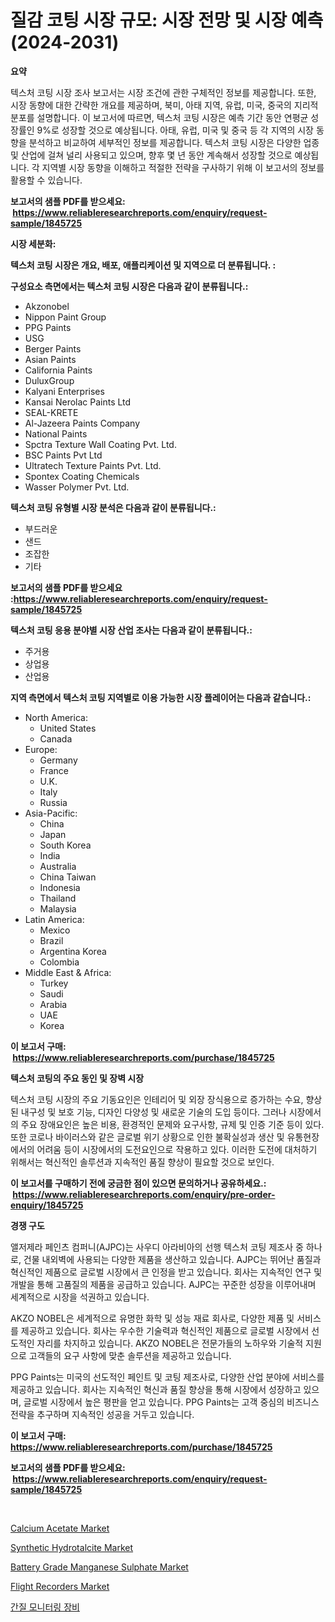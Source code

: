 <p><h1>질감 코팅 시장 규모: 시장 전망 및 시장 예측 (2024-2031)</h1></p><p><strong>요약</strong></p>
<p><p>텍스처 코팅 시장 조사 보고서는 시장 조건에 관한 구체적인 정보를 제공합니다. 또한, 시장 동향에 대한 간략한 개요를 제공하며, 북미, 아태 지역, 유럽, 미국, 중국의 지리적 분포를 설명합니다. 이 보고서에 따르면, 텍스처 코팅 시장은 예측 기간 동안 연평균 성장률인 9%로 성장할 것으로 예상됩니다. 아태, 유럽, 미국 및 중국 등 각 지역의 시장 동향을 분석하고 비교하여 세부적인 정보를 제공합니다. 텍스처 코팅 시장은 다양한 업종 및 산업에 걸쳐 널리 사용되고 있으며, 향후 몇 년 동안 계속해서 성장할 것으로 예상됩니다. 각 지역별 시장 동향을 이해하고 적절한 전략을 구사하기 위해 이 보고서의 정보를 활용할 수 있습니다.</p></p>
<p><strong>보고서의 샘플 PDF를 받으세요: &nbsp;<a href="https://www.reliableresearchreports.com/enquiry/request-sample/1845725">https://www.reliableresearchreports.com/enquiry/request-sample/1845725</a></strong></p>
<p><strong>시장 세분화:</strong></p>
<p><strong> 텍스처 코팅 시장은 개요, 배포, 애플리케이션 및 지역으로 더 분류됩니다. :</strong></p>
<p><strong>구성요소 측면에서는 텍스처 코팅 시장은 다음과 같이 분류됩니다.:</strong></p>
<p><ul><li>Akzonobel</li><li>Nippon Paint Group</li><li>PPG Paints</li><li>USG</li><li>Berger Paints</li><li>Asian Paints</li><li>California Paints</li><li>DuluxGroup</li><li>Kalyani Enterprises</li><li>Kansai Nerolac Paints Ltd</li><li>SEAL-KRETE</li><li>Al-Jazeera Paints Company</li><li>National Paints</li><li>Spctra Texture Wall Coating Pvt. Ltd.</li><li>BSC Paints Pvt Ltd</li><li>Ultratech Texture Paints Pvt. Ltd.</li><li>Spontex Coating Chemicals</li><li>Wasser Polymer Pvt. Ltd.</li></ul></p>
<p><strong> 텍스처 코팅 유형별 시장 분석은 다음과 같이 분류됩니다.:</strong></p>
<p><ul><li>부드러운</li><li>샌드</li><li>조잡한</li><li>기타</li></ul></p>
<p><strong>보고서의 샘플 PDF를 받으세요 :<a href="https://www.reliableresearchreports.com/enquiry/request-sample/1845725">https://www.reliableresearchreports.com/enquiry/request-sample/1845725</a></strong></p>
<p><strong> 텍스처 코팅 응용 분야별 시장 산업 조사는 다음과 같이 분류됩니다.:</strong></p>
<p><ul><li>주거용</li><li>상업용</li><li>산업용</li></ul></p>
<p><strong>지역 측면에서 텍스처 코팅 지역별로 이용 가능한 시장 플레이어는 다음과 같습니다.:</strong></p>
<p><ul>
    <li>
        North America:
        <ul>
            <li>United States</li>
            <li>Canada</li>
        </ul>
    </li>
    <li>
        Europe:
        <ul>
            <li>Germany</li>
            <li>France</li>
            <li>U.K.</li>
            <li>Italy</li>
            <li>Russia</li>
        </ul>
    </li>
    <li>
        Asia-Pacific:
        <ul>
            <li>China</li>
            <li>Japan</li>
            <li>South Korea</li>
            <li>India</li>
            <li>Australia</li>
            <li>China Taiwan</li>
            <li>Indonesia</li>
            <li>Thailand</li>
            <li>Malaysia</li>
        </ul>
    </li>
    <li>
        Latin America:
        <ul>
            <li>Mexico</li>
            <li>Brazil</li>
            <li>Argentina Korea</li>
            <li>Colombia</li>
        </ul>
    </li>
    <li>
        Middle East & Africa:
        <ul>
            <li>Turkey</li>
            <li>Saudi</li>
            <li>Arabia</li>
            <li>UAE</li>
            <li>Korea</li>
        </ul>
    </li>
    </ul></p>
<p><strong>이 보고서 구매: &nbsp;<a href="https://www.reliableresearchreports.com/purchase/1845725">https://www.reliableresearchreports.com/purchase/1845725</a></strong></p>
<p><strong>텍스처 코팅의 주요 동인 및 장벽 시장</strong></p>
<p><p>텍스처 코팅 시장의 주요 기동요인은 인테리어 및 외장 장식용으로 증가하는 수요, 향상된 내구성 및 보호 기능, 디자인 다양성 및 새로운 기술의 도입 등이다. 그러나 시장에서의 주요 장애요인은 높은 비용, 환경적인 문제와 요구사항, 규제 및 인증 기준 등이 있다. 또한 코로나 바이러스와 같은 글로벌 위기 상황으로 인한 불확실성과 생산 및 유통현장에서의 어려움 등이 시장에서의 도전요인으로 작용하고 있다. 이러한 도전에 대처하기 위해서는 혁신적인 솔루션과 지속적인 품질 향상이 필요할 것으로 보인다.</p></p>
<p><strong>이 보고서를 구매하기 전에 궁금한 점이 있으면 문의하거나 공유하세요.: &nbsp;<a href="https://www.reliableresearchreports.com/enquiry/pre-order-enquiry/1845725">https://www.reliableresearchreports.com/enquiry/pre-order-enquiry/1845725</a></strong></p>
<p><strong>경쟁 구도</strong></p>
<p><p>앨저제라 페인츠 컴퍼니(AJPC)는 사우디 아라비아의 선행 텍스처 코팅 제조사 중 하나로, 건물 내외벽에 사용되는 다양한 제품을 생산하고 있습니다. AJPC는 뛰어난 품질과 혁신적인 제품으로 글로벌 시장에서 큰 인정을 받고 있습니다. 회사는 지속적인 연구 및 개발을 통해 고품질의 제품을 공급하고 있습니다. AJPC는 꾸준한 성장을 이루어내며 세계적으로 시장을 석권하고 있습니다.</p><p>AKZO NOBEL은 세계적으로 유명한 화학 및 성능 재료 회사로, 다양한 제품 및 서비스를 제공하고 있습니다. 회사는 우수한 기술력과 혁신적인 제품으로 글로벌 시장에서 선도적인 자리를 차지하고 있습니다. AKZO NOBEL은 전문가들의 노하우와 기술적 지원으로 고객들의 요구 사항에 맞춘 솔루션을 제공하고 있습니다.</p><p>PPG Paints는 미국의 선도적인 페인트 및 코팅 제조사로, 다양한 산업 분야에 서비스를 제공하고 있습니다. 회사는 지속적인 혁신과 품질 향상을 통해 시장에서 성장하고 있으며, 글로벌 시장에서 높은 평판을 얻고 있습니다. PPG Paints는 고객 중심의 비즈니스 전략을 추구하며 지속적인 성공을 거두고 있습니다.</p></p>
<p><strong>이 보고서 구매: &nbsp; <a href="https://www.reliableresearchreports.com/purchase/1845725">https://www.reliableresearchreports.com/purchase/1845725</a></strong></p>
<p><strong>보고서의 샘플 PDF를 받으세요: &nbsp;<a href="https://www.reliableresearchreports.com/enquiry/request-sample/1845725">https://www.reliableresearchreports.com/enquiry/request-sample/1845725</a></strong><strong></strong></p>
<p>&nbsp;</p>
<p><p><a href="https://github.com/RichRobinson5/Market-Research-Report-List-4/blob/main/calcium-acetate-market.md">Calcium Acetate Market</a></p><p><a href="https://view.publitas.com/reportprime-1/synthetic-hydrotalcite-market-centers-on-aspects-such-as-market-growth-market-share-market-opportunity-and-projected-forecasts-spanning-from-2023-to-2030/">Synthetic Hydrotalcite Market</a></p><p><a href="https://issuu.com/reportprime-2/docs/battery-grade-manganese-sulphate-market-size-2030.">Battery Grade Manganese Sulphate Market</a></p><p><a href="https://cautious-neon-760.notion.site/Flight-Recorders-Market-Size-2024-2031-Global-Industrial-Analysis-Key-Geographical-Regions-Marke-13385129f4ae4b3e911b7859a1184074">Flight Recorders Market</a></p><p><a href="https://medium.com/@cierrahayes645/%EA%B0%84%EC%A7%88%EB%AA%B0-%EC%84%B1%EC%9E%A5-%EC%9E%A5%EB%B9%84-%EC%8B%9C%EC%9E%A5-%EC%8B%9C%EC%9E%A5-%EC%A0%90%EC%9C%A0%EC%9C%A8-%EC%8B%9C%EC%9E%A5-%EB%8F%99%ED%96%A5-%EB%B0%8F-%EB%AF%B8%EB%9E%98-%EC%84%B1%EC%9E%A5-%ED%83%90%EC%83%89-31bc3dcfdc7a">간질 모니터링 장비</a></p></p>